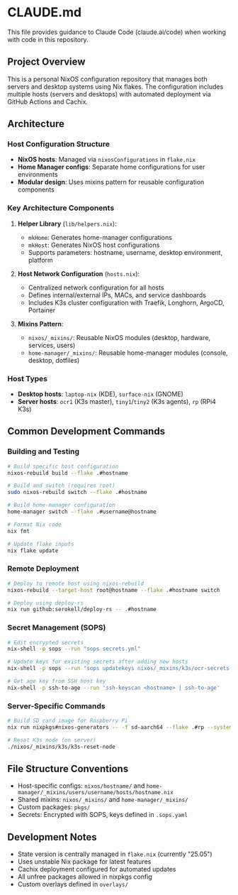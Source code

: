# CLAUDE.md

This file provides guidance to Claude Code (claude.ai/code) when working with code in this repository.

## Project Overview

This is a personal NixOS configuration repository that manages both servers and desktop systems using Nix flakes. The configuration includes multiple hosts (servers and desktops) with automated deployment via GitHub Actions and Cachix.

## Architecture

### Host Configuration Structure
- **NixOS hosts**: Managed via `nixosConfigurations` in `flake.nix`
- **Home Manager configs**: Separate home configurations for user environments
- **Modular design**: Uses mixins pattern for reusable configuration components

### Key Architecture Components

1. **Helper Library** (`lib/helpers.nix`):
   - `mkHome`: Generates home-manager configurations
   - `mkHost`: Generates NixOS host configurations
   - Supports parameters: hostname, username, desktop environment, platform

2. **Host Network Configuration** (`hosts.nix`):
   - Centralized network configuration for all hosts
   - Defines internal/external IPs, MACs, and service dashboards
   - Includes K3s cluster configuration with Traefik, Longhorn, ArgoCD, Portainer

3. **Mixins Pattern**:
   - `nixos/_mixins/`: Reusable NixOS modules (desktop, hardware, services, users)
   - `home-manager/_mixins/`: Reusable home-manager modules (console, desktop, dotfiles)

### Host Types
- **Desktop hosts**: `laptop-nix` (KDE), `surface-nix` (GNOME)
- **Server hosts**: `ocr1` (K3s master), `tiny1`/`tiny2` (K3s agents), `rp` (RPi4 K3s)

## Common Development Commands

### Building and Testing
```bash
# Build specific host configuration
nixos-rebuild build --flake .#hostname

# Build and switch (requires root)
sudo nixos-rebuild switch --flake .#hostname

# Build home-manager configuration
home-manager switch --flake .#username@hostname

# Format Nix code
nix fmt

# Update flake inputs
nix flake update
```

### Remote Deployment
```bash
# Deploy to remote host using nixos-rebuild
nixos-rebuild --target-host root@hostname --flake .#hostname switch

# Deploy using deploy-rs
nix run github:serokell/deploy-rs -- .#hostname
```

### Secret Management (SOPS)
```bash
# Edit encrypted secrets
nix-shell -p sops --run "sops secrets.yml"

# Update keys for existing secrets after adding new hosts
nix-shell -p sops --run "sops updatekeys nixos/_mixins/k3s/ocr-secrets.yml"

# Get age key from SSH host key
nix-shell -p ssh-to-age --run 'ssh-keyscan <hostname> | ssh-to-age'
```

### Server-Specific Commands
```bash
# Build SD card image for Raspberry Pi
nix run nixpkgs#nixos-generators -- -f sd-aarch64 --flake .#rp --system aarch64-linux -o ../pi.sd

# Reset K3s node (on server)
./nixos/_mixins/k3s/k3s-reset-node
```

## File Structure Conventions

- Host-specific configs: `nixos/hostname/` and `home-manager/_mixins/users/username/hosts/hostname.nix`
- Shared mixins: `nixos/_mixins/` and `home-manager/_mixins/`
- Custom packages: `pkgs/`
- Secrets: Encrypted with SOPS, keys defined in `.sops.yaml`

## Development Notes

- State version is centrally managed in `flake.nix` (currently "25.05")
- Uses unstable Nix package for latest features
- Cachix deployment configured for automated updates
- All unfree packages allowed in nixpkgs config
- Custom overlays defined in `overlays/`